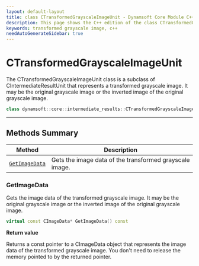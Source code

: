 ```yaml
---
layout: default-layout
title: class CTransformedGrayscaleImageUnit - Dynamsoft Core Module C++ Edition API Reference
description: This page shows the C++ edition of the class CTransformedGrayscaleImageUnit in Dynamsoft Core Module.
keywords: transformed grayscale image, c++
needAutoGenerateSidebar: true
---
```


# CTransformedGrayscaleImageUnit

The CTransformedGrayscaleImageUnit class is a subclass of CIntermediateResultUnit that represents a transformed grayscale image. It may be the original grayscale image or the inverted image of the original grayscale image.

```cpp
class dynamsoft::core::intermediate_results::CTransformedGrayscaleImageUnit : public CIntermediateResultUnit 
```

---

## Methods Summary

| Method               | Description |
|----------------------|-------------|
| [`GetImageData`](#getimagedata) | Gets the image data of the transformed grayscale image.|

### GetImageData

Gets the image data of the transformed grayscale image. It may be the original grayscale image or the inverted image of the original grayscale image.

```cpp
virtual const CImageData* GetImageData() const
```

**Return value**

Returns a const pointer to a CImageData object that represents the image data of the transformed grayscale image. You don't need to release the memory pointed to by the returned pointer.
